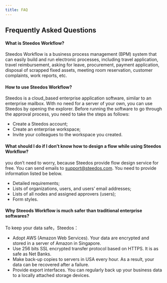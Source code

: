 ```yaml
---
title: FAQ
---
```


## Frequently Asked Questions

#### What is Steedos Workflow?

Steedos Workflow is a business process management (BPM) system that can easily build and run electronic processes, including travel application, travel reimbursement, asking for leave, procurement, payment application, disposal of scrapped fixed assets, meeting room reservation, customer complaints, work reports, etc.

#### How to use Steedos Workflow?

Steedos is a cloud_based enterprise application software, similar to an enterprise mailbox. With no need for a server of your own, you can use Steedos by opening the explorer. Before running the software to go through the  approval process, you need to take the steps as follows: 
  - Create a Steedos account;
  - Create an enterprise workspace;
  - Invite your colleagues to the workspace you created.

#### What should I do if I don’t know how to design a flow while using Steedos Workflow?

you don’t need to worry, because Steedos provide flow design service for free. You can send emails to support@steedos.com. You need to provide information listed be below.
  - Detailed requirements;
  - Lists of organizations, users, and users’ email addresses;
  - Lists of all nodes and assigned approvers (users);
  - Form styles.

#### Why Steeods Workflow is much safer than traditional enterprise softwares?

To keep your data safe，Steedos：
  - Adopt AWS (Amazon Web Services). Your data are encrypted and stored in a server of Amazon in Singapore.
  - Use 256 bits SSL encrypted transfer protocol based on HTTPS. It is as safe as Net Banks.
  - Make back-up copies to servers in USA every hour. As a result, your data can be recovered after a failure.
  - Provide export interfaces. You can regularly back up your business data to a locally attached storage devices.



